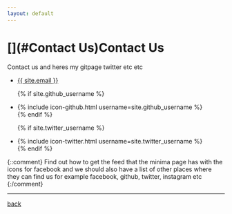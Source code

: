 ```yaml
---
layout: default
---
```


# [](#Contact Us)Contact Us

Contact us and heres my gitpage twitter etc etc

<ul>
  <li><a href="mailto:{{ site.email }}">{{ site.email }}</a></li>
</ul>

<ul>

  {% if site.github_username %}
  <li>
    {% include icon-github.html username=site.github_username %}
  </li>
  {% endif %}

  {% if site.twitter_username %}
  <li>
    {% include icon-twitter.html username=site.twitter_username %}
  </li>
  {% endif %}
  
</ul>

{::comment}
Find out how to get the feed that the minima page has with the icons for facebook and we should also have a list of other places where they can find us
for example facebook, github, twitter, instagram etc
{:/comment}

* * *
[back](./)
